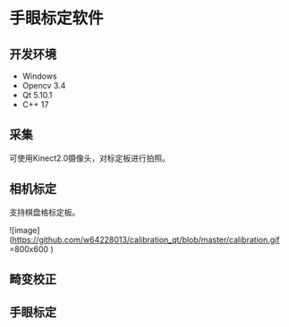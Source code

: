 # 手眼标定软件

## 开发环境
+ Windows
+ Opencv 3.4
+ Qt 5.10.1
+ C++ 17


## 采集

可使用Kinect2.0摄像头，对标定板进行拍照。

## 相机标定

支持棋盘格标定板。

![image](https://github.com/w64228013/calibration_qt/blob/master/calibration.gif =800x600 )

## 畸变校正

## 手眼标定
